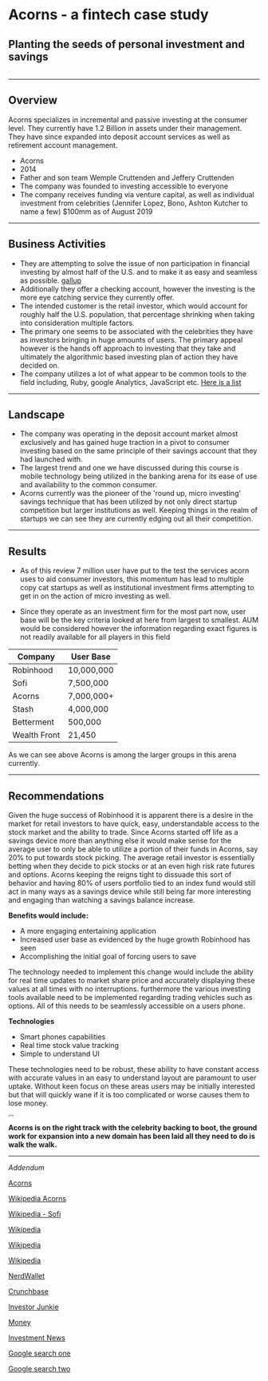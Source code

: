 # Acorns - a fintech case study
## Planting the seeds of personal investment and savings ##

<img src="https://investorjunkie.com/wp-content/uploads/2016/08/acorns-2.png" alt="Acorns" style="zoom:5%;" />

---

## Overview ##

Acorns specializes in incremental and passive investing at the consumer level. They currently have 1.2 Billion in assets under their management.  They have since expanded into deposit account services as well as retirement account management. 

- Acorns
- 2014
- Father and son team Wemple Cruttenden and Jeffery Cruttenden
- The company was founded to investing accessible to everyone
- The company receives funding via venture capital, as well as individual investment from celebrities (Jennifer Lopez, Bono, Ashton Kutcher to name a few) $100mm as of August 2019

---

## Business Activities ##

 - They are attempting to solve the issue of non participation in financial investing by almost half of the U.S. and to make it as easy and seamless as possible. [gallup](https://news.gallup.com/poll/266807/percentage-americans-owns-stock.aspx)
 - Additionally they offer a checking account, however the investing is the more eye catching service they currently offer.
 - The intended customer is the retail investor, which would account for roughly half the U.S. population, that percentage shrinking when taking into consideration multiple factors.
 -  The primary one seems to be associated with the celebrities they have as investors bringing in huge amounts of users. The primary appeal however is the hands off approach to investing that they take and ultimately the algorithmic based investing plan of action they have decided on.
 -  The company utilizes a lot of what appear to be common tools to the field including, Ruby,  google Analytics, JavaScript etc. [Here is a list](https://stackshare.io/acorns/acorns) 

---

## Landscape ##

 - The company was operating in the deposit account market almost exclusively and has gained huge traction in a pivot to consumer investing based on the same principle of their savings account that they had launched with.
 - The largest trend and one we have discussed during this course is mobile technology being utilized in the banking arena for its ease of use and availability to the common consumer.
 - Acorns currently was the pioneer of the 'round up, micro investing' savings technique that has been utilized by not only direct startup competition but larger institutions as well. Keeping things in the realm of startups we can see they are currently edging out all their competition. 

---

## Results ## 

 - As of this review 7 million user have put to the test the services acorn uses to aid consumer investors, this momentum has lead to multiple copy cat startups as well as institutional investment firms attempting to get in on the action of micro investing as well.

 - Since they operate as an investment firm for the most part now, user base will be the key criteria looked at here from largest to smallest. AUM would be considered however the information regarding exact figures is not readily available for all players in this field

| Company     | User Base             |
| ----------- | --------------------- |
| Robinhood   | 10,000,000         |
| Sofi        | 7,500,000 		  |
| Acorns      | 7,000,000+ 		 |
| Stash       | 4,000,000 	  	  |
| Betterment  | 500,000  		  |
| Wealth Front | 21,450   		  |

As we can see above Acorns is among the larger groups in this arena currently. 

---
## Recommendations ##

Given the huge success of Robinhood it is apparent there is a desire in the market for retail investors to have quick, easy, understandable access to the stock market and the ability to trade. Since Acorns started off life as a savings device more than anything else it would make sense for the average user to only be able to utilize a portion of their funds in Acorns, say 20% to put towards stock picking. The average retail investor is essentially betting when they decide to pick stocks or at an even high risk rate futures and options. Acorns keeping the reigns tight to dissuade this sort of behavior and having 80% of users portfolio tied to an index fund would still act in many ways as a savings device while still being far more interesting and engaging than watching a savings balance increase. 

**Benefits would include:**

- A more engaging entertaining application
- Increased user base as evidenced by the huge growth Robinhood has seen
- Accomplishing the initial goal of forcing users to save

The technology needed to implement this change would include the ability for real time updates to market share price and accurately displaying these values at all times with no interruptions. furthermore the various investing tools available need to be implemented regarding trading vehicles such as options. All of this needs to be seamlessly accessible on a users phone. 

**Technologies**

- Smart phones capabilities
- Real time stock value tracking
- Simple to understand UI

These technologies need to be robust, these ability to have constant access with accurate values in an easy to understand layout are paramount to user uptake. Without keen focus on these areas users may be initially interested but that will quickly wane if it is too complicated or worse causes them to lose money. 

<img src="https://www.baincapitalventures.com/assets/Acorns-Logo-1.jpg" alt="img" style="zoom:25%;" />

**Acorns is on the right track with the celebrity backing to boot, the ground work for expansion into a new domain has been laid all they need to do is walk the walk.**

---
*Addendum*

[Acorns](https://www.acorns.com/news/)

[Wikipedia Acorns](https://en.wikipedia.org/wiki/Acorns_(company))

[Wikipedia - Sofi](https://en.wikipedia.org/wiki/SoFi)

[Wikipedia](https://en.wikipedia.org/wiki/Betterment_(company))

[Wikipedia](https://en.wikipedia.org/wiki/Robinhood_(company))

[Wikipedia](https://en.wikipedia.org/wiki/Stash_(company))

[NerdWallet](https://www.nerdwallet.com/best/investing/investment-apps)

[Crunchbase](https://www.crunchbase.com/organization/acorns-grow/timeline/timeline#section-recent-news-activity)

[Investor Junkie](https://investorjunkie.com/reviews/wealthfront/)

[Money](https://money.usnews.com/investing/investing-101/slideshows/8-great-investing-apps-and-sites-for-millennials?slide=11)

[Investment News](https://www.investmentnews.com/betterment-grows-500k-accounts-189575)

[Google search one](https://www.google.com/search?rlz=1C1CHBF_enUS714US714&sxsrf=ALeKk02tC0sxn33ueUTFe_FZTl9Ff2oqiw:1592957817778&q=sofi+user+base&spell=1&sa=X&ved=2ahUKEwjQoPumlpnqAhUFFzQIHbLhDwAQBSgAegQIDRAn&biw=894&bih=931)

[Google search two](https://www.google.com/search?q=robinhood+user&rlz=1C1CHBF_enUS714US714&oq=robinhood+user&aqs=chrome..69i57j0l7.3686j0j7&sourceid=chrome&ie=UTF-8)


